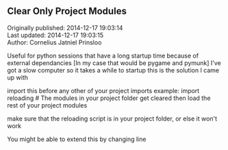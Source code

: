 ## Clear Only Project Modules  
Originally published: 2014-12-17 19:03:14  
Last updated: 2014-12-17 19:03:15  
Author: Cornelius Jatniel Prinsloo  
  
Useful for python sessions that have a long startup time
because of external dependancies
[In my case that would be pygame and pymunk]
I've got a slow computer so it takes a while to startup
this is the solution I came up with

import this before any other of your project imports
example:
    import reloading # The modules in your project folder get cleared
then load the rest of your project modules

make sure that the reloading script is in your project folder, or else it won't work

You might be able to extend this by changing line